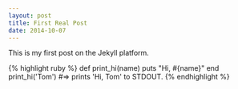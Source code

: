 ```yaml
---
layout: post
title: First Real Post
date: 2014-10-07
---
```

This is my first post on the Jekyll platform. 

{% highlight ruby %}
def print_hi(name)
  puts "Hi, #{name}"
end
print_hi('Tom')
#=> prints 'Hi, Tom' to STDOUT.
{% endhighlight %}